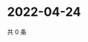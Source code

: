 # 2022-04-24

共 0 条

<!-- BEGIN WEIBO -->
<!-- 最后更新时间 Sun Apr 24 2022 22:14:32 GMT+0800 (China Standard Time) -->

<!-- END WEIBO -->
